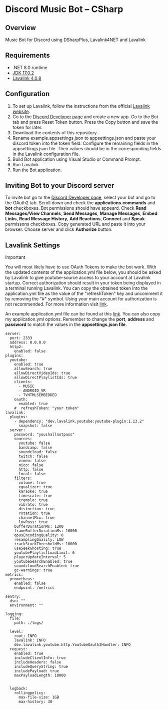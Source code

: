 # Discord Music Bot – CSharp

## Overview
 Music Bot for Discord using DSharpPlus, Lavalink4NET and Lavalink

## Requirements
 * .NET 8.0 runtime
 * [JDK 17.0.2](https://jdk.java.net/archive/)
 * [Lavalink 4.0.8](https://github.com/lavalink-devs/Lavalink/releases)
   

## Configuration
 1. To set up Lavalink, follow the instructions from the official [Lavalink website](https://lavalink.dev/getting-started/index.html).
 2. Go to the [Discord Developer page](https://discord.com/developers/applications/) and create a new app. Go to the Bot tab and press Reset Token button. Press the Copy button and save the token for later.
 3. Download the contents of this repository.
 4. Rename example.appsettings.json to appsettings.json and paste your discord token into the token field. Configure the remaining fields in the appsettiings.json file. Their values should be in the corresponding fields in the Lavalink configuration file.
 5. Build Bot application using Visual Studio or Command Prompt.
 6. Run Lavalink.
 7. Run the Bot application.

## Inviting Bot to your Discord server
 To invite bot go to the [Discord Developer page](https://discord.com/developers/applications/), select your bot and  go to the OAuth2 tab. Scroll down and check the **applications.commands** and **bot** checkboxes. Bot permissions should have appeard. Check **Read Messages/View Channels**, **Send Messages**, **Manage Messages**, **Embed Links**, **Read Message History**, **Add Reactions**, **Connect** and **Speak** permissons checkboxes. Copy generated URL and paste it into your browser. Choose server and click **Authorize** button.

## Lavalink Settings
<!--
> [!IMPORTANT]
> For now, the latest youtube plugin (1.13.0) for Lavalink does not work. The fix is already merged into the youtube-source repository, so until the new version is available, you can fork the [youtube-source repository](https://github.com/lavalink-devs/youtube-source) and build the plugin yourself. After placing the new .jar file in the Lavalink plugins folder, comment out the plugin in the application.yml file, otherwise it will overwrite your file.
```
lavalink:
  plugins:
    #- dependency: "dev.lavalink.youtube:youtube-plugin:1.13.0"
    #  snapshot: false
```
-->

> [!IMPORTANT]   
> You will most likely have to use OAuth Tokens to make the bot work. With the updated contents of the application.yml file below, you should be asked by Lavalink to give youtube-source access to your account at Lavalink startup. Correct authorization should result in your token being displayed in a terminal running Lavalink. You can copy the obtained token into the application.yml file as the value of the "refreshToken" key and uncomment it by removing the "#" symbol. Using your main account for authorization is not recommended. For more information visit [link](https://github.com/lavalink-devs/youtube-source?tab=readme-ov-file#using-oauth-tokens).

 An example application.yml file can be found at this [link](https://github.com/lavalink-devs/Lavalink/blob/master/LavalinkServer/application.yml.example/). You can also copy my application.yml options. Remember to change the **port**, **address** and **password** to match the values in the **appsettings.json file**. 
 
```
server:
  port: 2333
  address: 0.0.0.0
  http2:
    enabled: false
plugins:
  youtube:
    enabled: true
    allowSearch: true
    allowDirectVideoIds: true
    allowDirectPlaylistIds: true
    clients: 
      - MUSIC
      - ANDROID_VR
      - TVHTML5EMBEDDED
    oauth:
      enabled: true
    #  refreshToken: "your token"
lavalink:
  plugins:
    - dependency: "dev.lavalink.youtube:youtube-plugin:1.13.2"
      snapshot: false
  server:
    password: "youshallnotpass"
    sources:
      youtube: false
      bandcamp: false
      soundcloud: false
      twitch: false
      vimeo: false
      nico: false
      http: false
      local: false
    filters:
      volume: true
      equalizer: true
      karaoke: true
      timescale: true
      tremolo: true
      vibrato: true
      distortion: true
      rotation: true
      channelMix: true
      lowPass: true
    bufferDurationMs: 1200
    frameBufferDurationMs: 10000
    opusEncodingQuality: 8
    resamplingQuality: LOW
    trackStuckThresholdMs: 10000
    useSeekGhosting: true
    youtubePlaylistLoadLimit: 6
    playerUpdateInterval: 5
    youtubeSearchEnabled: true
    soundcloudSearchEnabled: true
    gc-warnings: true
metrics:
  prometheus:
    enabled: false
    endpoint: /metrics

sentry:
  dsn: ""
  environment: ""

logging:
  file:
    path: ./logs/

  level:
    root: INFO
    lavalink: INFO
    dev.lavalink.youtube.http.YoutubeOauth2Handler: INFO
  request:
    enabled: true
    includeClientInfo: true
    includeHeaders: false
    includeQueryString: true
    includePayload: true
    maxPayloadLength: 10000


  logback:
    rollingpolicy:
      max-file-size: 1GB
      max-history: 30
```
